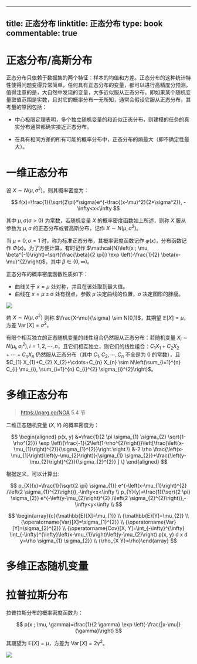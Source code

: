 
---
title: 正态分布
linktitle: 正态分布
type: book
commentable: true
---

# 正态分布/高斯分布

正态分布只依赖于数据集的两个特征：样本的均值和方差。正态分布的这种统计特性使得问题变得异常简单，任何具有正态分布的变量，都可以进行高精度分预测。值得注意的是，大自然中发现的变量，大多近似服从正态分布。即如果某个随机变量取值范围是实数，且对它的概率分布一无所知，通常会假设它服从正态分布，其考量的原因包括：

- 中心极限定理表明，多个独立随机变量的和近似正态分布，则建模的任务的真实分布通常都确实接近正态分布。

- 在具有相同方差的所有可能的概率分布中，正态分布的熵最大（即不确定性最大）。

# 一维正态分布

设 $X \sim N(\mu,\sigma^2)$，则其概率密度为：

$$
f(x)=\frac{1}{\sqrt{2\pi}*\sigma}e^{-\frac{(x-\mu)^2}{2*\sigma^2}}, -\infty<x<\infty
$$

其中 $\mu, \sigma(\sigma>0)$ 为常数，若随机变量 $X$ 的概率密度函数如上所述，则称 $X$ 服从参数为 $\mu, \sigma$ 的正态分布或者高斯分布，记作 $X \sim N\left(\mu, \sigma^{2}\right)$。

当 $\mu=0, \sigma=1$ 时，称为标准正态分布，其概率密度函数记作 $\varphi(x)$，分布函数记作 $\Phi(x)$。为了方便计算，有时记作 $\mathcal{N}\left(x ; \mu, \beta^{-1}\right)=\sqrt{\frac{\beta}{2 \pi}} \exp \left(-\frac{1}{2} \beta(x-\mu)^{2}\right)$，其中 $\beta \in(0, \infty)$。

正态分布的概率密度函数性质如下：

- 曲线关于 $x = \mu$ 处对称，并且在该处取到最大值。
- 曲线在 $x=\mu \pm \sigma$ 处有拐点，参数 $\mu$ 决定曲线的位置，$\sigma$ 决定图形的胖瘦。

![](https://i.postimg.cc/cLTrhdPH/image.png)

若 $X \sim N\left(\mu, \sigma^{2}\right)$ 则称 $\frac{X-\mu}{\sigma} \sim N(0,1)$，其期望 $\mathbb{E}[X]=\mu$，方差 $\operatorname{Var}[X]=\sigma^{2}$。

有限个相互独立的正态随机变量的线性组合仍然服从正态分布：若随机变量 $X_{i} \sim N\left(\mu_{i}, \sigma_{i}^{2}\right), i=1,2, \cdots, n$，且它们相互独立，则它们的线性组合：$C_{1} X_{1}+C_{2} X_{2}+\cdots+C_{n} X_{n}$ 仍然服从正态分布（其中 $C_{1}, C_{2}, \cdots, C_{n}$ 不全是为 0 的常数），且 $C_{1} X_{1}+C_{2} X_{2}+\cdots+C_{n} X_{n} \sim N\left(\sum_{i=1}^{n} C_{i} \mu_{i}, \sum_{i=1}^{n} C_{i}^{2} \sigma_{i}^{2}\right)$。

# 多维正态分布

> https://parg.co/NOA 5.4 节

二维正态随机变量 $(X,Y)$ 的概率密度为：

$$
\begin{aligned} p(x, y) &=\frac{1}{2 \pi \sigma_{1} \sigma_{2} \sqrt{1-\rho^{2}}} \exp \left\{\frac{-1}{2\left(1-\rho^{2}\right)}\left[\frac{\left(x-\mu_{1}\right)^{2}}{\sigma_{1}^{2}}\right.\right.\\ &-2 \rho \frac{\left(x-\mu_{1}\right)\left(y-\mu_{2}\right)}{\sigma_{1} \sigma_{2}}+\frac{\left(y-\mu_{2}\right)^{2}}{\sigma_{2}^{2}} ] \} \end{aligned}
$$

根据定义，可以计算出:

$$
p_{X}(x)=\frac{1}{\sqrt{2 \pi} \sigma_{1}} e^{-\left(x-\mu_{1}\right)^{2} /\left(2 \sigma_{1}^{2}\right)},-\infty<x<\infty \\
p_{Y}(y)=\frac{1}{\sqrt{2 \pi} \sigma_{2}} e^{-\left(y-\mu_{2}\right)^{2} /\left(2 \sigma_{2}^{2}\right)},-\infty<y<\infty \\
$$

$$
\begin{array}{c}{\mathbb{E}[X]=\mu_{1}} \\ {\mathbb{E}[Y]=\mu_{2}} \\ {\operatorname{Var}[X]=\sigma_{1}^{2}} \\ {\operatorname{Var}[Y]=\sigma_{2}^{2}} \\ {\operatorname{Cov}[X, Y]=\int_{-\infty}^{\infty} \int_{-\infty}^{\infty}\left(x-\mu_{1}\right)\left(y-\mu_{2}\right) p(x, y) d x d y=\rho \sigma_{1} \sigma_{2}} \\ {\rho_{X Y}=\rho}\end{array}
$$

# 多维正态随机变量

# 拉普拉斯分布

拉普拉斯分布的概率密度函数为：

$$
p(x ; \mu, \gamma)=\frac{1}{2 \gamma} \exp \left(-\frac{|x-\mu|}{\gamma}\right)
$$

其期望为 $\mathbb{E}[X]=\mu$，方差为 $\operatorname{Var}[X]=2 \gamma^{2}$。

![](https://i.postimg.cc/LXMqp2wz/image.png)

    